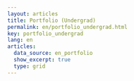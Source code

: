 ```yaml
---
layout: articles
title: Portfolio (Undergrad)
permalink: en/portfolio_undergrad.html
key: portfolio_undergrad
lang: en
articles:
  data_source: en_portfolio
  show_excerpt: true
  type: grid
---
```


<!--more-->

<div class="article__content" markdown="1">
</div>
